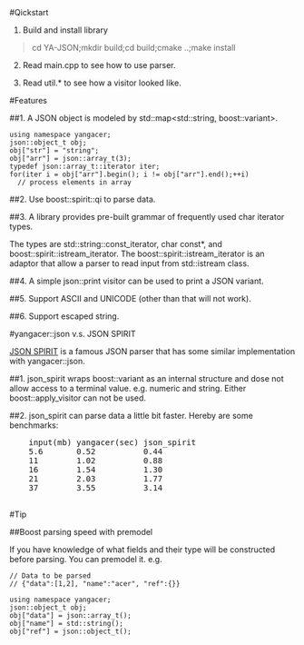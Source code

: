 <link href="markdown.css" rel="stylesheet" type="text/css"><link/>
#Qickstart

1. Build and install library

>cd YA-JSON;mkdir build;cd build;cmake ..;make install

2. Read main.cpp to see how to use parser.

3. Read util.\* to see how a visitor looked like.

#Features

##1. A JSON object is modeled by std::map&lt;std::string, boost::variant&gt;. 

    using namespace yangacer;
    json::object_t obj;
    obj["str"] = "string"; 
    obj["arr"] = json::array_t(3);
    typedef json::array_t::iterator iter;
    for(iter i = obj["arr"].begin(); i != obj["arr"].end();++i)
      // process elements in array

##2. Use boost::spirit::qi to parse data.

##3. A library provides pre-built grammar of frequently used char iterator types. 

The types are std::string::const\_iterator, char const\*, and boost::spirit::istream\_iterator. 
The boost::spirit::istream\_iterator is an adaptor that allow a parser to
read input from std::istream class.

##4. A simple json::print visitor can be used to print a JSON variant.

##5. Support ASCII and UNICODE (other than that will not work). 

##6. Support escaped string.

#yangacer::json v.s. JSON SPIRIT

[JSON SPIRIT](http://www.codeproject.com/Articles/20027/JSON-Spirit-A-C-JSON-Parser-Generator-Implemented) 
is a famous JSON parser that has some similar implementation with
yangacer::json.

##1. json\_spirit wraps boost::variant as an internal structure and dose not
   allow access to a terminal value. e.g. numeric and string. Either
   boost::apply\_visitor can not be used.

##2. json\_spirit can parse data a little bit faster. Hereby are some
   benchmarks:
  
  <pre>
    input(mb) yangacer(sec) json_spirit
    5.6       0.52          0.44
    11        1.02          0.88
    16        1.54          1.30
    21        2.03          1.77
    37        3.55          3.14
  </pre>

#Tip

##Boost parsing speed with premodel

  If you have knowledge of what fields and their type will be constructed
  before parsing. You can premodel it. e.g.

    // Data to be parsed
    // {"data":[1,2], "name":"acer", "ref":{}}

    using namespace yangacer;
    json::object_t obj;
    obj["data"] = json::array_t();
    obj["name"] = std::string();
    obj["ref"] = json::object_t();


